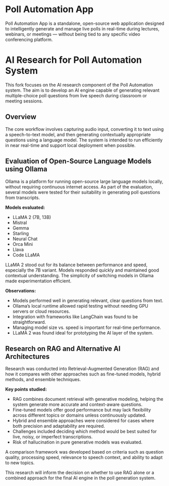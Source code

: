 # Poll Automation App

Poll Automation App is a standalone, open-source web application designed to intelligently generate and manage live polls in real-time during lectures, webinars, or meetings — without being tied to any specific video conferencing platform.
# AI Research for Poll Automation System

This fork focuses on the AI research component of the Poll Automation system. The aim is to develop an AI engine capable of generating relevant multiple-choice poll questions from live speech during classroom or meeting sessions.

## Overview

The core workflow involves capturing audio input, converting it to text using a speech-to-text model, and then generating contextually appropriate questions using a language model. The system is intended to run efficiently in near real-time and support local deployment when possible.

## Evaluation of Open-Source Language Models using Ollama

Ollama is a platform for running open-source large language models locally, without requiring continuous internet access. As part of the evaluation, several models were tested for their suitability in generating poll questions from transcripts.

**Models evaluated:**
- LLaMA 2 (7B, 13B)
- Mistral
- Gemma
- Starling
- Neural Chat
- Orca Mini
- Llava
- Code LLaMA

LLaMA 2 stood out for its balance between performance and speed, especially the 7B variant. Models responded quickly and maintained good contextual understanding. The simplicity of switching models in Ollama made experimentation efficient.

**Observations:**
- Models performed well in generating relevant, clear questions from text.
- Ollama’s local runtime allowed rapid testing without needing GPU servers or cloud resources.
- Integration with frameworks like LangChain was found to be straightforward.
- Managing model size vs. speed is important for real-time performance.
- LLaMA 2 was found ideal for prototyping the AI layer of the system.

## Research on RAG and Alternative AI Architectures

Research was conducted into Retrieval-Augmented Generation (RAG) and how it compares with other approaches such as fine-tuned models, hybrid methods, and ensemble techniques.

**Key points studied:**
- RAG combines document retrieval with generative modeling, helping the system generate more accurate and context-aware questions.
- Fine-tuned models offer good performance but may lack flexibility across different topics or domains unless continuously updated.
- Hybrid and ensemble approaches were considered for cases where both precision and adaptability are required.
- Challenges included deciding which method would be best suited for live, noisy, or imperfect transcriptions.
- Risk of hallucination in pure generative models was evaluated.

A comparison framework was developed based on criteria such as question quality, processing speed, relevance to speech context, and ability to adapt to new topics.

This research will inform the decision on whether to use RAG alone or a combined approach for the final AI engine in the poll generation system.